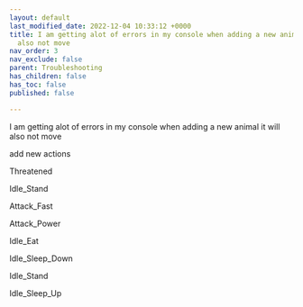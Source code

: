 ```yaml
---
layout: default
last_modified_date: 2022-12-04 10:33:12 +0000
title: I am getting alot of errors in my console when adding a new animal it will
  also not move
nav_order: 3
nav_exclude: false
parent: Troubleshooting
has_children: false
has_toc: false
published: false

---
```

I am getting alot of errors in my console when adding a new animal it will also not move

add new actions  
  
Threatened

Idle_Stand

Attack_Fast

Attack_Power

Idle_Eat

Idle_Sleep_Down

Idle_Stand

Idle_Sleep_Up